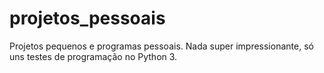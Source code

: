 # projetos_pessoais
Projetos pequenos e programas pessoais. Nada super impressionante, só uns testes de programação no Python 3.
